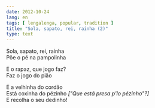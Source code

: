 ```yaml
---
date: 2012-10-24
lang: en
tags: [ lengalenga, popular, tradition ]
title: "Sola, sapato, rei, rainha (2)"
type: text
---
```


Sola, sapato, rei, rainha  
Põe o pé na pampolinha

E o rapaz, que jogo faz?  
Faz o jogo do pião

E a velhinha do cordão  
Está coxinha do pézinho *["Que está presa p'lo pézinho"?]*  
E recolha o seu dedinho!


